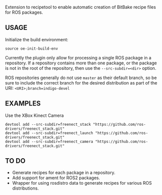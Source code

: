 Extension to recipetool to enable automatic creation of 
BitBake recipe files for ROS packages.

## USAGE ##

  Initialize the build environment:

    source oe-init-build-env

  Currently the plugin only allow for processing a single
  ROS package in a repository. If a repository contains more than
  one package, or the package is not in the root of the repository,
  then use the `--src-subdir=<dir>` option.

  ROS repositories generally do not use `master` as their default 
  branch, so be sure to include the correct branch for the desired
  distribution as part of the URI: `<URI>;branch=indigo-devel`

## EXAMPLES ##
Use the XBox Kinect Camera
```
devtool add --src-subdir=freenect_stack "https://github.com/ros-drivers/freenect_stack.git"
devtool add --src-subdir=freenect_launch "https://github.com/ros-drivers/freenect_stack.git"
devtool add --src-subdir=freenect_camera "https://github.com/ros-drivers/freenect_stack.git"
```

## TO DO ##

  * Generate recipes for each package in a repository.
  * Add support for ament for ROS2 packages.
  * Wrapper for using rosdistro data to generate recipes for various ROS distributions.

